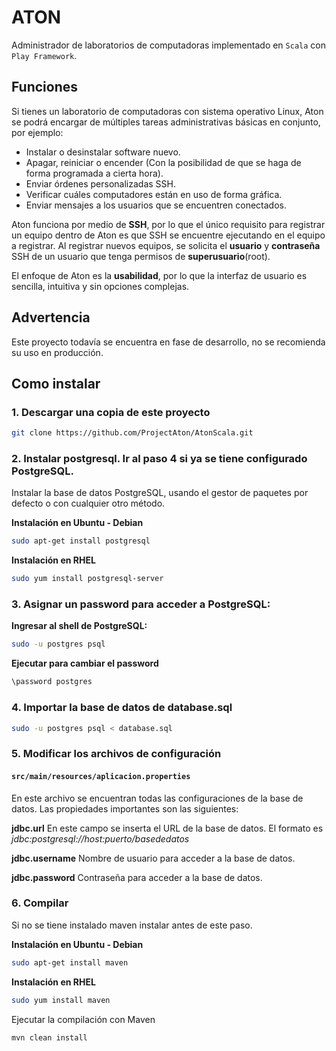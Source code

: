# ATON
Administrador de laboratorios de computadoras implementado en `Scala` con `Play Framework`.

## Funciones
Si tienes un laboratorio de computadoras con sistema operativo Linux, Aton se podrá encargar de múltiples tareas administrativas básicas en conjunto, por ejemplo:
- Instalar o desinstalar software nuevo.
- Apagar, reiniciar o encender (Con la posibilidad de que se haga de forma programada a cierta hora).
- Enviar órdenes personalizadas SSH.
- Verificar cuáles computadores están en uso de forma gráfica.
- Enviar mensajes a los usuarios que se encuentren conectados.

Aton funciona por medio de __SSH__, por lo que el único requisito para registrar un equipo dentro de Aton es que SSH se encuentre ejecutando en el equipo a registrar. Al registrar nuevos equipos, se solicita el __usuario__ y __contraseña__ SSH de un usuario que tenga permisos de __superusuario__(root).

El enfoque de Aton es la __usabilidad__, por lo que la interfaz de usuario es sencilla, intuitiva y sin opciones complejas.

## Advertencia
Este proyecto todavía se encuentra en fase de desarrollo, no se recomienda su uso en producción.

## Como instalar
### 1. Descargar una copia de este proyecto
```bash
git clone https://github.com/ProjectAton/AtonScala.git
```

### 2. Instalar postgresql. Ir al paso 4 si ya se tiene configurado PostgreSQL.

Instalar la base de datos PostgreSQL, usando el gestor de paquetes por defecto o con cualquier otro método.

**Instalación en Ubuntu - Debian**

```bash
sudo apt-get install postgresql
```

**Instalación en RHEL**

```bash
sudo yum install postgresql-server
```

### 3. Asignar un password para acceder a PostgreSQL:

**Ingresar al shell de PostgreSQL:**

```bash
sudo -u postgres psql
```

**Ejecutar para cambiar el password**

```bash
\password postgres
```

### 4. Importar la base de datos de database.sql
```bash
sudo -u postgres psql < database.sql
```

### 5. Modificar los archivos de configuración

#### `src/main/resources/aplicacion.properties`
En este archivo se encuentran todas las configuraciones de la base de datos. Las propiedades importantes son las siguientes:

**jdbc.url**
En este campo se inserta el URL de la base de datos. El formato es *jdbc:postgresql://host:puerto/basededatos*

**jdbc.username**
Nombre de usuario para acceder a la base de datos.

**jdbc.password**
Contraseña para acceder a la base de datos.

### 6. Compilar
Si no se tiene instalado maven instalar antes de este paso.

**Instalación en Ubuntu - Debian**
```bash
sudo apt-get install maven
```

**Instalación en RHEL**
```bash
sudo yum install maven
```

Ejecutar la compilación con Maven

```bash
mvn clean install
```

##